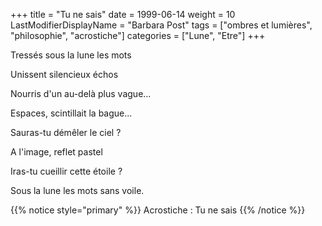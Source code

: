 +++
title = "Tu ne sais"
date = 1999-06-14
weight = 10
LastModifierDisplayName = "Barbara Post"
tags = ["ombres et lumières", "philosophie", "acrostiche"]
categories = ["Lune", "Etre"]
+++

Tressés sous la lune les mots

Unissent silencieux échos

Nourris d'un au-delà plus vague...

Espaces, scintillait la bague...

Sauras-tu démêler le ciel ?

A l'image, reflet pastel

Iras-tu cueillir cette étoile ?

Sous la lune les mots sans voile.

{{% notice style="primary" %}}
Acrostiche : Tu ne sais
{{% /notice %}}
